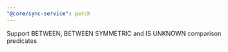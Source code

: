 ```yaml
---
"@core/sync-service": patch
---
```


Support BETWEEN, BETWEEN SYMMETRIC and IS UNKNOWN comparison predicates
